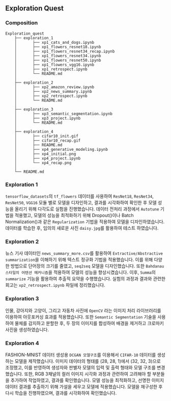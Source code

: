## Exploration Quest

### Composition

```
Exploration_quest
    ├── exploration_1
    │       ├── xp1_cats_and_dogs.ipynb
    │       ├── xp1_flowers_resnet18.ipynb
    │       ├── xp1_flowers_resnet34_recap.ipynb
    │       ├── xp1_flowers_resnet34.ipynb
    │       ├── xp1_flowers_resnet50.ipynb
    │       ├── xp1_flowers_vgg16.ipynb
    │       ├── xp1_retrospect.ipynb 
    │       └── README.md
    │     
    ├── exploration_2
    │       ├── xp2_amazon_review.ipynb
    │       ├── xp2_news_summary.ipynb 
    │       ├── xp2_retrospect.ipynb 
    │       └── README.md   
    │   
    ├── exploration_3
    │       ├── xp3_semantic_segmentation.ipynb
    │       ├── xp3_project.ipynb 
    │       └── README.md 
    │ 
    ├── exploration_4
    │       ├── cifar10_init.gif
    │       ├── cifar10_recap.gif
    │       ├── README.md
    │       ├── xp4_generative_modeling.ipynb
    │       ├── xp4_initial.png
    │       ├── xp4_project.ipynb 
    │       └── xp4_recap.png
    │
    └── README.md
```
### Exploration 1

`tensorflow_datasets`의 `tf_flowers` 데이터를 사용하여 `ResNet18`, `ResNet34`, `ResNet50`, `VGG16` 모듈 별로 모델을 디자인하고, 결과를 시각화하여 확인한 후 모델 성능을 올리기 위해 다각도로 실험을 진행했습니다. 데이터 전처리 과정에서 `Autotune` 기법을 적용했고, 모델의 성능을 최적화하기 위해 Dropout()이나 Batch Normalization()과 같은 `Regularization` 기법을 적용하여 모델을 디자인하였습니다. 데이터를 학습한 후, 임의의 새로운 사진 `daisy.jpg`를 활용하여 테스트 하였습니다.

### Exploration 2

뉴스 기사 데이터인 `news_summary_more.csv`를 활용하여 `Extractive/Abstractive summarization`을 이해하기 위해 텍스트 정규화 기법을 적용했습니다. 이를 위해 다양한 방법으로 단어장의 크기를 줄였고, `seq2seq` 모델을 디자인했습니다. 또한 `Bahdanau 스타일의 어텐션 메커니즘`을 적용하여 모델의 성능을 향상시켰습니다. 이후, `Summa`의 `summarize` 기능을 활용하여 추출적 요약을 수행했습니다. 실험의 과정과 결과와 관련한 회고는 `xp2_retrospect.ipynb` 파일에 정리했습니다.

### Exploration 3

인물, 강아지와 고양이, 그리고 자동차 사진에 `OpenCV` 라는 이미지 처리 라이브러리를 이용하여 아웃포커싱 효과를 적용했습니다. 또한 `Semantic Segmentation` 기술을 사용하여 물체를 감지하고 분할한 후, 두 장의 이미지를 합성하여 배경을 제거하고 크로마키 사진을 생성하였습니다. 

### Exploration 4

FASHION-MNIST 데이터 생성용 `DCGAN 모델구조`를 이용해서 `CIFAR-10` 데이터를 생성하는 모델을 제작했습니다. 이미지 데이터의 형태를 (28, 28, 1)에서 (32, 32, 3)으로 조정했고, 이를 반영하여 생성자와 판별자 모델의 입력 및 출력 형태와 모델 구조를 변경했습니다. 또한, RGB 3채널의 컬러 이미지 시각화 과정과 관련하여 고려해야 할 부분들을 추가하여 작업하였고, 결과를 확인했습니다. 모델 성능을 최적화하고, 선명한 이미지 데이터 결과를 추출하기 위해 가설을 세우고 모델에 적용했습니다. 모델을 재구성한 후 다시 학습을 진행하였으며, 결과를 시각화하여 확인했습니다.